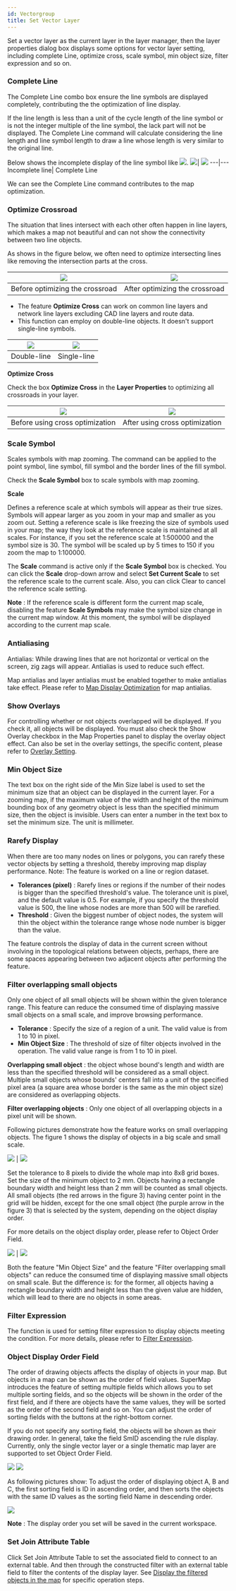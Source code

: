 ```yaml
---
id: Vectorgroup
title: Set Vector Layer
---
```

Set a vector layer as the current layer in the layer manager, then the layer
properties dialog box displays some options for vector layer setting,
including complete Line, optimize cross, scale symbol, min object size, filter
expression and so on.

### Complete Line

The Complete Line combo box ensure the line symbols are displayed completely,
contributing the the optimization of line display.

If the line length is less than a unit of the cycle length of the line symbol
or is not the integer multiple of the line symbol, the lack part will not be
displayed. The Complete Line command will calculate considering the line
length and line symbol length to draw a line whose length is very similar to
the original line.

Below shows the incomplete display of the line symbol like ![](img/LineSymbol.png).
![](img/NoFullDisplay.png)| ![](img/FullDiaplay.png)
---|---
Incomplete line| Complete Line

We can see the Complete Line command contributes to the map optimization.

### Optimize Crossroad

The situation that lines intersect with each other often happen in line
layers, which makes a map not beautiful and can not show the connectivity
between two line objects.

As shows in the figure below, we often need to optimize intersecting lines
like removing the intersection parts at the cross.

![](img/Cross1.png) | ![](img/Cross2.png)
---|---
Before optimizing the crossroad | After optimizing the crossroad

* The feature **Optimize Cross** can work on common line layers and network line layers excluding CAD line layers and route data.
* This function can employ on double-line objects. It doesn't support single-line symbols.

![](img/LineSymbol1.png) |![](img/LineSymbol2.png)  
---|---
Double-line |Single-line 
**Optimize Cross**

Check the box **Optimize Cross** in the **Layer Properties** to optimizing all
crossroads in your layer.

![](img/RoadCross1.png) | ![](img/RaodCross2.png)
---|---
Before using cross optimization| After using cross optimization

### Scale Symbol

Scales symbols with map zooming. The command can be applied to the point
symbol, line symbol, fill symbol and the border lines of the fill symbol.

Check the **Scale Symbol** box to scale symbols with map zooming.

**Scale**

Defines a reference scale at which symbols will appear as their true sizes.
Symbols will appear larger as you zoom in your map and smaller as you zoom
out. Setting a reference scale is like freezing the size of symbols used in
your map; the way they look at the reference scale is maintained at all
scales. For instance, if you set the reference scale at 1:500000 and the
symbol size is 30. The symbol will be scaled up by 5 times to 150 if you zoom
the map to 1:100000.

The **Scale** command is active only if the **Scale Symbol** box is checked.
You can click the **Scale** drop-down arrow and select **Set Current Scale**
to set the reference scale to the current scale. Also, you can click Clear to
cancel the reference scale setting.

**Note** : If the reference scale is different form the current map scale,
disabling the feature **Scale Symbols** may make the symbol size change in the
current map window. At this moment, the symbol will be displayed according to
the current map scale.

### Antialiasing

Antialias: While drawing lines that are not horizontal or vertical on the
screen, zig zags will appear. Antialias is used to reduce such effect.

Map antialias and layer antialias must be enabled together to make
antialias take effect. Please refer to [Map Display
Optimization](../../Optimization/MapOptimization/MapOptimization) for
map antialias.

### Show Overlays

For controlling whether or not objects overlapped will be displayed. If you
check it, all objects will be displayed. You must also check the Show Overlay
checkbox in the Map Properties panel to display the overlay object effect. Can
also be set in the overlay settings, the specific content, please refer to
[Overlay Setting](../../Optimization/MapOptimization/OverlaySetting).

### Min Object Size

The text box on the right side of the Min Size label is used to set the
minimum size that an object can be displayed in the current layer. For a
zooming map, if the maximum value of the width and height of the minimum
bounding box of any geometry object is less than the specified minimum size,
then the object is invisible. Users can enter a number in the text box to set
the minimum size. The unit is millimeter.

### Rarefy Display

When there are too many nodes on lines or polygons, you can rarefy these
vector objects by setting a threshold, thereby improving map display
performance. Note: The feature is worked on a line or region dataset.

* **Tolerances (pixel)** : Rarefy lines or regions if the number of their nodes is bigger than the specified threshold's value. The tolerance unit is pixel, and the default value is 0.5. For example, if you specify the threshold value is 500, the line whose nodes are more than 500 will be rarefied.
* **Threshold** : Given the biggest number of object nodes, the system will thin the object within the tolerance range whose node number is bigger than the value.

The feature controls the display of data in the current screen without
involving in the topological relations between objects, perhaps, there are
some spaces appearing between two adjacent objects after performing the
feature.

### Filter overlapping small objects

Only one object of all small objects will be shown within the given tolerance
range. This feature can reduce the consumed time of displaying massive small
objects on a small scale, and improve browsing performance.

* **Tolerance** : Specify the size of a region of a unit. The valid value is from 1 to 10 in pixel. 
* **Min Object Size** : The threshold of size of filter objects involved in the operation. The valid value range is from 1 to 10 in pixel.

**Overlapping small object** : the object whose bound's length and width are
less than the specified threshold will be considered as a small object.
Multiple small objects whose bounds' centers fall into a unit of the specified
pixel area (a square area whose border is the same as the min object size) are
considered as overlapping objects.

**Filter overlapping objects** : Only one object of all overlapping objects in
a pixel unit will be shown.

Following pictures demonstrate how the feature works on small overlapping
objects. The figure 1 shows the display of objects in a big scale and small
scale.

![](img/OverlapGeoE1-2.png) | ![](img/OverlapGeoE1-1.png)


Set the tolerance to 8 pixels to divide the whole map into 8x8 grid boxes. Set
the size of the minimum object to 2 mm. Objects having a rectangle boundary
width and height less than 2 mm will be counted as small objects. All small
objects (the red arrows in the figure 3) having center point in the grid will
be hidden, except for the one small object (the purple arrow in the figure 3)
that is selected by the system, depending on the object display order.

For more details on the object display order, please refer to Object Order
Field.

![](img/OverlapGeoE2.png) | ![](img/OverlapGeoE3.png)


Both the feature "Min Object Size" and the feature "Filter overlapping small
objects" can reduce the consumed time of displaying massive small objects on
small scale. But the difference is: for the former, all objects having a
rectangle boundary width and height less than the given value are hidden,
which will lead to there are no objects in some areas.

### Filter Expression

The function is used for setting filter expression to display objects meeting
the condition. For more details, please refer to [Filter
Expression](../AdvanceSetting/SymbolZoom).

### Object Display Order Field

The order of drawing objects affects the display of objects in your map. But
objects in a map can be shown as the order of field values. SuperMap
introduces the feature of setting multiple fields which allows you to set
multiple sorting fields, and so the objects will be shown in the order of the
first field, and if there are objects have the same values, they will be
sorted as the order of the second field and so on. You can adjust the order of
sorting fields with the buttons at the right-bottom corner.

If you do not specify any sorting field, the objects will be shown as their
drawing order. In general, take the field SmID ascending the rule display.
Currently, only the single vector layer or a single thematic map layer are
supported to set Object Order Field.

![](../LayerManagement/img/AscOrder.png)
![](../LayerManagement/img/DesOrder.png)

As following pictures show: To adjust the order of displaying object A, B and
C, the first sorting field is ID in ascending order, and then sorts the
objects with the same ID values as the sorting field Name in descending order.

![](img/OrderSettingResult.png)


**Note** : The display order you set will be saved in the current workspace.

### Set Join Attribute Table

Click Set Join Attribute Table to set the associated field to connect to an
external table. And then through the constructed filter with an external table
field to filter the contents of the display layer. See [Display the filtered
objects in the map](../AdvanceSetting/FilterObjects) for specific
operation steps.

